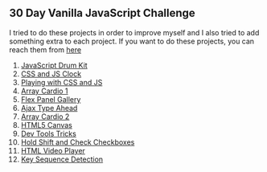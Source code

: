 ##                                          30 Day Vanilla JavaScript Challenge

I tried to do these projects in order to improve myself and I also tried to add something extra to each project.
If you want to do these projects, you can reach them from [here](https://javascript30.com/)


01. [JavaScript Drum Kit](https://github.com/MMKaragoz/JavaScript30/tree/main/01-Drum-Kit)
02. [CSS and JS Clock](https://github.com/MMKaragoz/JavaScript30/tree/main/02-CSS%2BJS-Clock)
03. [Playing with CSS and JS](https://github.com/MMKaragoz/JavaScript30/tree/main/03-Playing-with-CSS-JS)
04. [Array Cardio 1](https://github.com/MMKaragoz/JavaScript30/tree/main/04-Array-Cardio-1)
05. [Flex Panel Gallery](https://github.com/MMKaragoz/JavaScript30/tree/main/05-Flex-Panel-Gallery)
06. [Ajax Type Ahead](https://github.com/MMKaragoz/JavaScript30/tree/main/06-Ajax-Type-Ahead)
07. [Array Cardio 2](https://github.com/MMKaragoz/JavaScript30/tree/main/07-Array-Cardio-2)
08. [HTML5 Canvas](https://github.com/MMKaragoz/JavaScript30/tree/main/08-HTML-Canvas)
09. [Dev Tools Tricks](https://github.com/MMKaragoz/JavaScript30/tree/main/09-Dev-Tools-Tricks)
10. [Hold Shift and Check Checkboxes](https://github.com/MMKaragoz/JavaScript30/tree/main/10-Hold-Shift-Check-Checkboxes)
11. [HTML Video Player](https://github.com/MMKaragoz/JavaScript30/tree/main/11-HTML-Video-Player)
12. [Key Sequence Detection](https://github.com/MMKaragoz/JavaScript30/tree/main/12-Key-Sequence-Detection)
